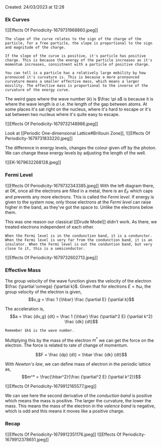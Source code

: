 Created: 24/03/2023 at 12:28

### Ek Curves
![[Effects Of Periodicity-1679731968860.jpeg]]

```ad-info
The slope of the curve relates to the sign of the charge of the particle, for a free particle, the slope is proportional to the sign and magnitude of the charge.

If the slope of the curve is positive, it's particle has positive charge. This is because the energy of the particle increases as it's momentum increases, consistnent with a particle of positive charge.
```

```ad-info
You can tell is a particle has a relatively large mobility by how pronouced it's curvature is. This is because a more pronounced curvature means a smaller effective mass, which means a larger movility. The effective mass is proportional to the inverse of the curvature of the energy curve.
```

The weird gaps where the wave number ($k$) is $\frac \pi a$ is because it is where the wave length is *a* i.e. the length of the gap between atoms. At some places it's sat right on the nucleus, where it's hard to escape or it's sat between two nucleus where it's quite easy to escape.

![[Effects Of Periodicity-1679732148986.jpeg]]

Look at [[Periodic One-dimensional Lattice#Brillouin Zone]],
![[Effects Of Periodicity-1679731833220.jpeg]]

The difference in energy levels, changes the colour given off by the photon. We can change these energy levels by adjusting the length of the well.

![[EK-1679632268128.jpeg]]

### Fermi Level
![[Effects Of Periodicity-1679732343385.jpeg]]
With the left diagram there, at 0K, once all the electrons are filled in a metal, there is an $E_F$ which caps and prevents any more electrons. This is called the *Fermi level*. If energy is given to the system now, only those electrons at the *Fermi level* can raise higher in the band, as they've got the space to. Unlike the electrons below them.

This was one reason our classical [[Drude Model]] didn't work. As there, we treated electrons independent of each other.

```ad-info
When the Fermi level is in the condunction band, it is a condunctor. When the Fermi level is very far from the condunction band, it is an insulator. When the Fermi level is out the conduntion band, but very close to it, this is a semiconductor.
```

![[Effects Of Periodicity-1679732602713.jpeg]]

### Effective Mass
The group velocity of the wave function gives the velocity of the electron $\frac {\partial \omega} {\partial k}$. Given that for electrons $E = \hbar \omega$, the group velocity of the electron is given,
$$v_g = \frac 1 {\hbar} \frac {\partial E} {\partial k}$$

The acceleration is,
$$a = \frac {dv_g} {dt} = \frac 1 {\hbar} \frac {\partial^2 E} {\partial k^2} \frac {dk} {dt}$$

```ad-tip
Remember $k$ is the wave number.
```

Multiplying this by the mass of the electron $m^*$ we can get the force on the electron. The force is related to rate of change of momentum.

$$F = \frac {dp} {dt} = \hbar \frac {dk} {dt}$$

With *Newton's law*, we can define mass of electron in the periodic lattice as,
$$m^* = \frac{\hbar^2}{\frac {\partial^2 E} {\partial k^2}}$$

![[Effects Of Periodicity-1679912165577.jpeg]]

We can see here the second derivative of the *conduction band* is positive which means the mass is positive. The larger the curvature, the lower the mass. This means the mass of the electron in the *valence band* is negative, which is odd and this means it moves like a positive charge. 

### Recap
![[Effects Of Periodicity-1679912351176.jpeg]]
![[Effects Of Periodicity-1679912378651.jpeg]]